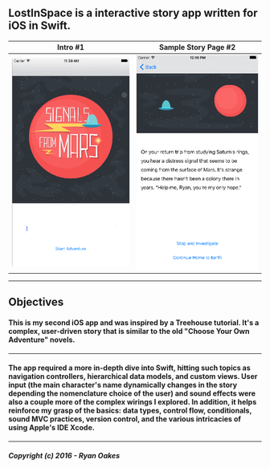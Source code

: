 ## **LostInSpace** is a interactive story app written for iOS in Swift.



Intro #1            |  Sample Story Page #2
:-------------------------:|:-------------------------:
![](LostInSpace/Assets.xcassets/1.png)  |  ![](LostInSpace/Assets.xcassets/3.png)

***



## Objectives

#### This is my second iOS app and was inspired by a Treehouse tutorial. It's a complex, user-driven story that is similar to the old "Choose Your Own Adventure" novels.

***

#### The app required a more in-depth dive into Swift, hitting such topics as navigation controllers, hierarchical data models, and custom views. User input (the main character's name dynamically changes in the story depending the nomenclature choice of the user) and sound effects were also a couple more of the complex wirings I explored. In addition, it helps reinforce my grasp of the basics: data types, control flow, conditionals, sound MVC practices, version control, and the various intricacies of using Apple's **IDE Xcode**.

***

##### Copyright (c) 2016 - Ryan Oakes
